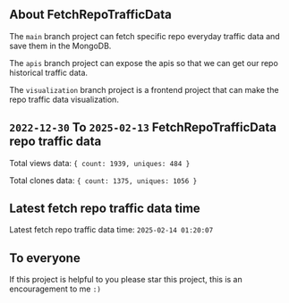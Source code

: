 ## About FetchRepoTrafficData

The `main` branch project can fetch specific repo everyday traffic data and save them in the MongoDB.

The `apis` branch project can expose the apis so that we can get our repo historical traffic data.

The `visualization` branch project is a frontend project that can make the repo traffic data visualization.

## `2022-12-30` To `2025-02-13` FetchRepoTrafficData repo traffic data

Total views data: `{ count: 1939, uniques: 484 }`

Total clones data: `{ count: 1375, uniques: 1056 }`

## Latest fetch repo traffic data time

Latest fetch repo traffic data time: `2025-02-14 01:20:07`

## To everyone

If this project is helpful to you please star this project, this is an encouragement to me `:)`



